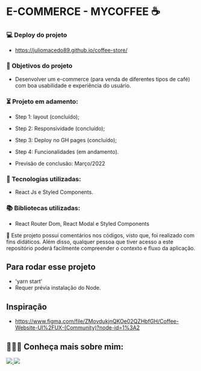 # E-COMMERCE - MYCOFFEE ☕

### 💻 Deploy do projeto
* https://juliomacedo89.github.io/coffee-store/

### 🎯 Objetivos  do projeto 

* Desenvolver um e-commerce (para venda de diferentes tipos de café) com boa usabilidade e experiência do usuário.

 ### ⏳ Projeto em adamento:
* Step 1: layout (concluído);
* Step 2: Responsividade (concluído);
* Step 3: Deploy no GH pages (concluído);
* Step 4: Funcionalidades (em andamento).

* Previsão de conclusão: Março/2022

### 🚀 Tecnologias utilizadas: 
* React Js e Styled Components.

### 📚 Bibliotecas utilizadas: 
* React Router Dom, React Modal e Styled Components

💬 Este projeto possui comentários nos códigos, visto que, foi realizado com fins didáticos. Além disso, qualquer pessoa que tiver acesso a este repositório poderá facilmente compreender o contexto e fluxo da aplicação.

## Para rodar esse projeto
* 'yarn start'
* Requer prévia instalação do Node.

## Inspiração
* https://www.figma.com/file/ZMovdukjnQKOe02QZHbfGH/Coffee-Website-UI%2FUX-(Community)?node-id=1%3A2

## 👨🏻‍💻 Conheça mais sobre mim:

<a href="https://www.linkedin.com/in/j%C3%BAlio-macedo-6ab034180/" alt="linkedin" target="_blank">

<img src="https://img.shields.io/badge/LinkedIn-%230077B5.svg?&style=flat-square&logo=linkedin&logoColor=white">

</a>

<a href="https://wa.me/5514997551925" alt="WhatsApp" target="_blank">

<img src="https://img.shields.io/badge/-WhatsApp-25d366?style=flat-square&labelColor=25d366&logo=whatsapp&logoColor=white&link=https://wa.me/<SEUNUMERO>"/>

</a>


